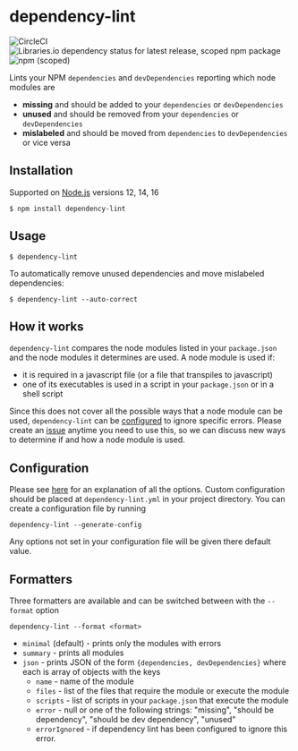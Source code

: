 # dependency-lint
![CircleCI](https://img.shields.io/circleci/build/github/rkesters/dependency-lint)
![Libraries.io dependency status for latest release, scoped npm package](https://img.shields.io/librariesio/release/npm/@rkesters/dependency-lint)
![npm (scoped)](https://img.shields.io/npm/v/@rkesters/dependency-lint)

Lints your NPM `dependencies` and `devDependencies` reporting which node modules are
* **missing** and should be added to your `dependencies` or `devDependencies`
* **unused** and should be removed from your `dependencies` or `devDependencies`
* **mislabeled** and should be moved from `dependencies` to `devDependencies` or vice versa
   
## Installation

Supported on [Node.js](https://nodejs.org/en) versions 12, 14, 16

```
$ npm install dependency-lint
```

## Usage

```
$ dependency-lint
```

To automatically remove unused dependencies and move mislabeled dependencies:
```
$ dependency-lint --auto-correct
```

## How it works
`dependency-lint` compares the node modules listed in your `package.json` and
the node modules it determines are used. A node module is used if:

* it is required in a javascript file (or a file that transpiles to javascript)
* one of its executables is used in a script in your `package.json` or in a shell script

Since this does not cover all the possible ways that a node module can be used,
`dependency-lint` can be [configured](docs/configuration.md#ignoreerrors)
to ignore specific errors. Please create an
[issue](https://github.com/rkesters/dependency-lint/issues)
anytime you need to use this, so we can discuss new ways to determine if and
how a node module is used.

## Configuration
Please see [here](docs/configuration.md) for an explanation of all the options.
Custom configuration should be placed at `dependency-lint.yml` in your project directory.
You can create a configuration file by running
```
dependency-lint --generate-config
```
Any options not set in your configuration file will be given there default value.

## Formatters
Three formatters are available and can be switched between with the `--format` option
```
dependency-lint --format <format>
```

* `minimal` (default) - prints only the modules with errors
* `summary` - prints all modules
* `json` - prints JSON of the form `{dependencies, devDependencies}` where each is array of objects with the keys
  * `name` - name of the module
  * `files` - list of the files that require the module or execute the module
  * `scripts` - list of scripts in your `package.json` that execute the module
  * `error` - null or one of the following strings: "missing", "should be dependency", "should be dev dependency", "unused"
  * `errorIgnored` - if dependency lint has been configured to ignore this error.
